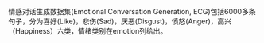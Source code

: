 情感对话生成数据集(Emotional Conversation Generation, ECG)包括6000多条句子，分为喜好(Like)，悲伤(Sad)，厌恶(Disgust)，愤怒(Anger)，高兴（Happiness）六类，情绪类别在emotion列给出。
